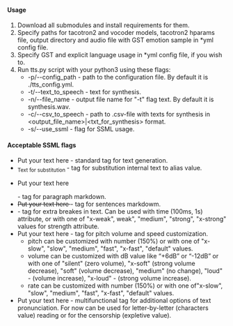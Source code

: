 #### Usage
1. Download all submodules and install requirements for them.
2. Specify paths for tacotron2 and vocoder models, tacotron2 hparams file, output directory and audio file with GST emotion sample in *yml config file.
3. Specify GST and explicit language usage in *yml config file, if you wish to.
4. Run tts.py script with your python3 using these flags:
    * -p/--config_path - path to the configuration file. By default it is ./tts_config.yml.
    * -t/--text_to_speech - text for synthesis.
    * -n/--file_name - output file name for "-t" flag text. By default it is synthesis.wav.
    * -c/--csv_to_speech - path to .csv-file with texts for synthesis in <output_file_name>|<txt_for_synthesis> format.
    * -s/--use_ssml - flag for SSML usage.

#### Acceptable SSML flags
* <speak> Put your text here </speak> - standard tag for text generation.
* <sub alias=”value”> Text for substitution </sub> - tag for substitution internal text to alias value. 
* <p> Put your text here </p> - tag for paragraph markdown.
* <s> Put your text here </s> - tag for sentences markdowm.
* <break time=”value” strength=””/> - tag for extra breakes in text. Can be used with time (100ms, 1s) attribute, or with one of "x-weak", weak", "medium", "strong", "x-strong" values for strength attribute.
* <prosody pitch=”” volume=”” rate=””> Put your text here </prosody> - tag for pitch volume and speed customization. 
    * pitch can be customized with number (150%) or with one of "x-slow", "slow", "medium", "fast", "x-fast", "default" values.
    * volume can be customized with dB value like “+6dB” or “-12dB” or with one of "silent" (zero volume), "x-soft" (strong volume decrease), "soft"  (volume decrease), "medium" (no change), "loud" -  (volume increase), "x-loud" -  (strong volume increase). 
    * rate can be customized with number (150%) or with one of"x-slow", "slow", "medium", "fast", "x-fast", "default" values.
* <say-as interpret-as="[characters/expletive]"> Put your text here </say-as> - multifunctional tag for additional options of text pronunciation. For now can be used for letter-by-letter (characters value) reading or for the censorship (expletive value).
